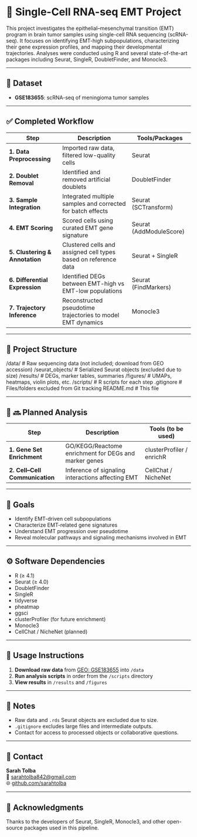 # 🧬 Single-Cell RNA-seq EMT Project

This project investigates the epithelial–mesenchymal transition (EMT) program in brain tumor samples using single-cell RNA sequencing (scRNA-seq). It focuses on identifying EMT-high subpopulations, characterizing their gene expression profiles, and mapping their developmental trajectories. Analyses were conducted using R and several state-of-the-art packages including Seurat, SingleR, DoubletFinder, and Monocle3.

---

## 📂 Dataset  
- **GSE183655**: scRNA-seq of meningioma tumor samples

---

## ✅ Completed Workflow

| Step                         | Description                                                                 | Tools/Packages          |
|------------------------------|-----------------------------------------------------------------------------|--------------------------|
| **1. Data Preprocessing**     | Imported raw data, filtered low-quality cells                              | Seurat                   |
| **2. Doublet Removal**        | Identified and removed artificial doublets                                  | DoubletFinder            |
| **3. Sample Integration**     | Integrated multiple samples and corrected for batch effects                 | Seurat (SCTransform)     |
| **4. EMT Scoring**            | Scored cells using curated EMT gene signature                              | Seurat (AddModuleScore)  |
| **5. Clustering & Annotation**| Clustered cells and assigned cell types based on reference data             | Seurat + SingleR         |
| **6. Differential Expression**| Identified DEGs between EMT-high vs EMT-low populations                     | Seurat (FindMarkers)     |
| **7. Trajectory Inference**   | Reconstructed pseudotime trajectories to model EMT dynamics                 | Monocle3                 |

---

## 📁 Project Structure

/data/ # Raw sequencing data (not included; download from GEO accession)
/seurat_objects/ # Serialized Seurat objects (excluded due to size)
/results/ # DEGs, marker tables, summaries
/figures/ # UMAPs, heatmaps, violin plots, etc.
/scripts/ # R scripts for each step
.gitignore # Files/folders excluded from Git tracking
README.md # This file

---

## 🧪 🔜 Planned Analysis

| Step                            | Description                                                  | Tools (to be used)       |
|---------------------------------|--------------------------------------------------------------|---------------------------|
| **1. Gene Set Enrichment**      | GO/KEGG/Reactome enrichment for DEGs and marker genes        | clusterProfiler / enrichR |
| **2. Cell–Cell Communication**  | Inference of signaling interactions affecting EMT            | CellChat / NicheNet       |

---

## 📌 Goals

- Identify EMT-driven cell subpopulations  
- Characterize EMT-related gene signatures  
- Understand EMT progression over pseudotime  
- Reveal molecular pathways and signaling mechanisms involved in EMT  

---

## ⚙️ Software Dependencies

- R (≥ 4.1)  
- Seurat (≥ 4.0)  
- DoubletFinder  
- SingleR  
- tidyverse  
- pheatmap  
- ggsci  
- clusterProfiler (for future enrichment)  
- Monocle3  
- CellChat / NicheNet (planned)

---

## 🚀 Usage Instructions

1. **Download raw data** from [GEO: GSE183655](https://www.ncbi.nlm.nih.gov/geo/query/acc.cgi?acc=GSE183655) into `/data`
2. **Run analysis scripts** in order from the `/scripts` directory
3. **View results** in `/results` and `/figures`

---

## 📝 Notes

- Raw data and `.rds` Seurat objects are excluded due to size.
- `.gitignore` excludes large files and intermediate outputs.
- Contact for access to processed objects or collaborative questions.

---

## 👤 Contact

**Sarah Tolba**  
📧 [sarahtolba842@gmail.com](mailto:sarahtolba842@gmail.com)  
🌐 [github.com/sarahtolba](https://github.com/sarahtolba)

---

## 🙏 Acknowledgments

Thanks to the developers of Seurat, SingleR, Monocle3, and other open-source packages used in this pipeline.

